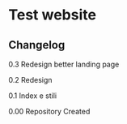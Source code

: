 # Test website
## Changelog

0.3 Redesign better landing page



0.2  Redesign


0.1  Index e stili


0.00 Repository Created

